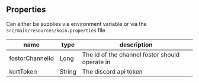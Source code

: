 ## Properties
Can either be supplies via environment variable or via the `src/main/resources/koin.properties` file

| name            | type   | description                                    |
|-----------------|--------|------------------------------------------------|
| fostorChannelId | Long   | The id of the channel fostor should operate in |
| kortToken       | String | The discord api token                          |